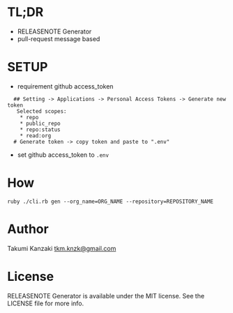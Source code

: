 # TL;DR
- RELEASENOTE Generator
- pull-request message based

# SETUP
- requirement github access_token

```
  ## Setting -> Applications -> Personal Access Tokens -> Generate new token
   Selected scopes:
    * repo
    * public_repo
    * repo:status
    * read:org
  # Generate token -> copy token and paste to ".env"
```

- set github access_token to ```.env```

# How

```
ruby ./cli.rb gen --org_name=ORG_NAME --repository=REPOSITORY_NAME
```


# Author

Takumi Kanzaki tkm.knzk@gmail.com

# License

RELEASENOTE Generator is available under the MIT license. See the LICENSE file for more info.

